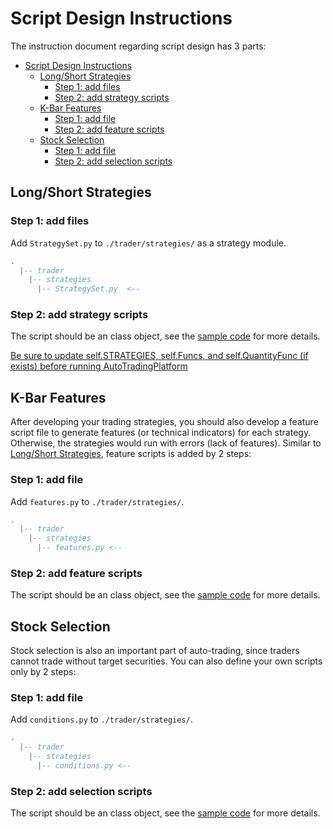 # Script Design Instructions

The instruction document regarding script design has 3 parts:

- [Script Design Instructions](#script-design-instructions)
  - [Long/Short Strategies](#longshort-strategies)
    - [Step 1: add files](#step-1-add-files)
    - [Step 2: add strategy scripts](#step-2-add-strategy-scripts)
  - [K-Bar Features](#k-bar-features)
    - [Step 1: add file](#step-1-add-file)
    - [Step 2: add feature scripts](#step-2-add-feature-scripts)
  - [Stock Selection](#stock-selection)
    - [Step 1: add file](#step-1-add-file-1)
    - [Step 2: add selection scripts](#step-2-add-selection-scripts)


## Long/Short Strategies

### Step 1: add files
Add ```StrategySet.py``` to ```./trader/strategies/``` as a strategy module.

```lua
.
  |-- trader
    |-- strategies
      |-- StrategySet.py  <--
```

### Step 2: add strategy scripts
The script should be an class object, see the [sample code](../../docs/script%20samples/StrategySet.py) for more details.

<u>Be sure to update self.STRATEGIES, self.Funcs, and self.QuantityFunc (if exists) before running AutoTradingPlatform</u>

## K-Bar Features
After developing your trading strategies, you should also develop a feature script file to generate features (or technical indicators) for each strategy. Otherwise, the strategies would run with errors (lack of features). Similar to [Long/Short Strategies](#longshort-strategies), feature scripts is added by 2 steps:

### Step 1: add file
Add ```features.py``` to ```./trader/strategies/```.

```lua
.
  |-- trader
    |-- strategies
      |-- features.py <--
```

### Step 2: add feature scripts
The script should be an class object, see the [sample code](../../docs/script%20samples/features.py) for more details.


## Stock Selection
Stock selection is also an important part of auto-trading, since traders cannot trade without target securities. You can also define your own scripts only by 2 steps:

### Step 1: add file
Add ```conditions.py``` to ```./trader/strategies/```.

```lua
.
  |-- trader
    |-- strategies
      |-- conditions.py <--
```

### Step 2: add selection scripts
The script should be an class object, see the [sample code](../../docs/script%20samples/conditions.py) for more details.
